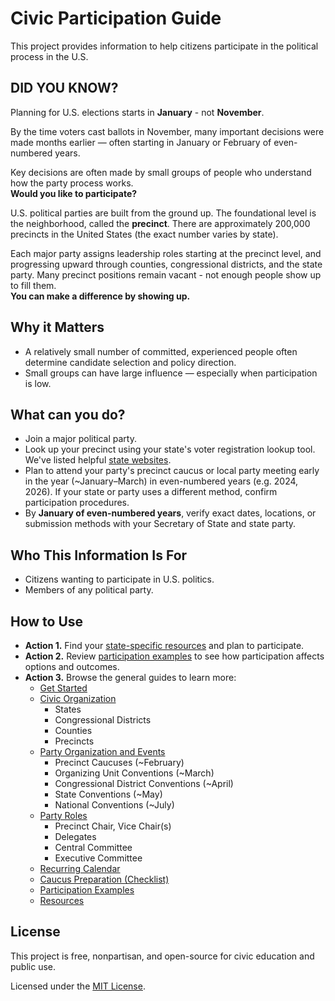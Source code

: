 # Civic Participation Guide

This project provides information to help citizens participate in the political process in the U.S. 

## DID YOU KNOW?

Planning for U.S. elections starts in **January** - not **November**.

By the time voters cast ballots in November, many important decisions were made months earlier — often starting in January or February of even-numbered years.

Key decisions are often made by small groups of people who understand how the party process works.  
**Would you like to participate?**

U.S. political parties are built from the ground up. 
The foundational level is the neighborhood, called the **precinct**. 
There are approximately 200,000 precincts in the United States (the exact number varies by state).

Each major party assigns leadership roles starting at the precinct level, and progressing upward through counties, congressional districts, and the state party.
Many precinct positions remain vacant - not enough people show up to fill them.  
**You can make a difference by showing up.**


## Why it Matters

- A relatively small number of committed, experienced people often determine candidate selection and policy direction.
- Small groups can have large influence — especially when participation is low.

## What can you do?

- Join a major political party.
- Look up your precinct using your state's voter registration lookup tool. We've listed helpful [state websites](./State_Websites.md).
- Plan to attend your party's precinct caucus or local party meeting early in the year (~January–March) in even-numbered years (e.g. 2024, 2026). If your state or party uses a different method, confirm participation procedures.
- By **January of even-numbered years**, verify exact dates, locations, or submission methods with your Secretary of State and state party.


## Who This Information Is For

- Citizens wanting to participate in U.S. politics.
- Members of any political party.

## How to Use

- **Action 1.** Find your [state-specific resources](./05-States.md) and plan to participate.
- **Action 2.** Review [participation examples](./07-Examples) to see how participation affects options and outcomes.
- **Action 3.** Browse the general guides to learn more:
  - [Get Started](/10-Get_Started.md)
  - [Civic Organization](./20-Civic_Organization.md)
    - States
    - Congressional Districts
    - Counties
    - Precincts
  - [Party Organization and Events](./30-Party_Organization.md)
    - Precinct Caucuses (~February)
    - Organizing Unit Conventions (~March)
    - Congressional District Conventions  (~April)
    - State Conventions (~May)
    - National Conventions (~July)
  - [Party Roles](./40-Party_Roles.md)
    - Precinct Chair, Vice Chair(s)
    - Delegates
    - Central Committee
    - Executive Committee
  - [Recurring Calendar](./50-Calendar.md)
  - [Caucus Preparation (Checklist)](./60-Caucus_Checklist.md)
  - [Participation Examples](./80-Examples.md)
  - [Resources](./90-Resources.md)

## License

This project is free, nonpartisan, and open-source for civic education and public use.

Licensed under the [MIT License](LICENSE.txt).

